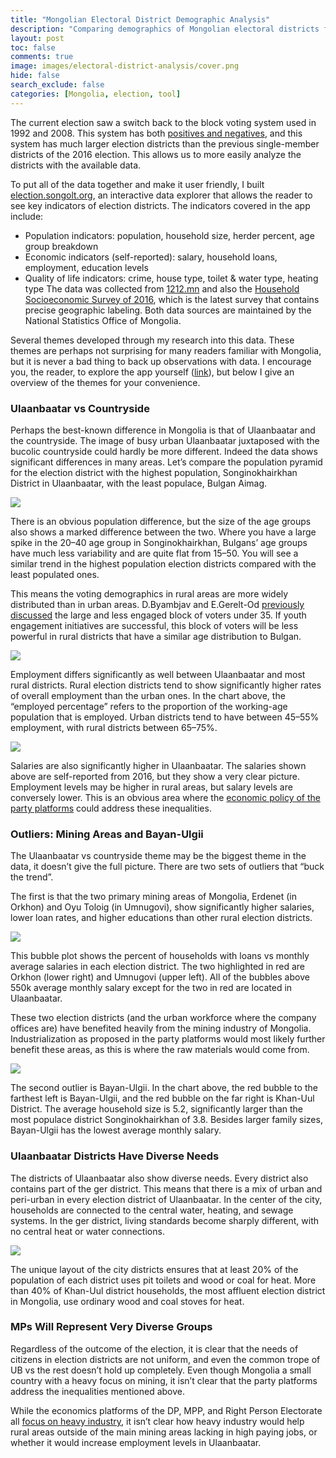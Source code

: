 ```yaml
---
title: "Mongolian Electoral District Demographic Analysis"
description: "Comparing demographics of Mongolian electoral districts for the 2020 parliamentary election."
layout: post
toc: false
comments: true
image: images/electoral-district-analysis/cover.png
hide: false
search_exclude: false
categories: [Mongolia, election, tool]
---
```


The current election saw a switch back to the block voting system used in 1992 and 2008. This system has both [positives and negatives](http://blogs.ubc.ca/mongolia/2019/plurality-at-large-voting-revisited-for-2020/), and this system has much larger election districts than the previous single-member districts of the 2016 election. This allows us to more easily analyze the districts with the available data.

To put all of the data together and make it user friendly, I built [election.songolt.org](https://election.songolt.org), an interactive data explorer that allows the reader to see key indicators of election districts. The indicators covered in the app include:

- Population indicators: population, household size, herder percent, age group breakdown
- Economic indicators (self-reported): salary, household loans, employment, education levels
- Quality of life indicators: crime, house type, toilet & water type, heating type
The data was collected from [1212.mn](1212.mn) and also the [Household Socioeconomic Survey of 2016](http://web.nso.mn/nada/index.php/catalog/115), which is the latest survey that contains precise geographic labeling. Both data sources are maintained by the National Statistics Office of Mongolia.

Several themes developed through my research into this data. These themes are perhaps not surprising for many readers familiar with Mongolia, but it is never a bad thing to back up observations with data. I encourage you, the reader, to explore the app yourself ([link](https://election.songolt.org)), but below I give an overview of the themes for your convenience.

### Ulaanbaatar vs Countryside
Perhaps the best-known difference in Mongolia is that of Ulaanbaatar and the countryside. The image of busy urban Ulaanbaatar juxtaposed with the bucolic countryside could hardly be more different. Indeed the data shows significant differences in many areas. Let’s compare the population pyramid for the election district with the highest population, Songinokhairkhan District in Ulaanbaatar, with the least populace, Bulgan Aimag.

![](https://songolt.org/images/electoral-district-analysis/population-pyramid.png)


There is an obvious population difference, but the size of the age groups also shows a marked difference between the two. Where you have a large spike in the 20–40 age group in Songinokhairkhan, Bulgans’ age groups have much less variability and are quite flat from 15–50. You will see a similar trend in the highest population election districts compared with the least populated ones.

This means the voting demographics in rural areas are more widely distributed than in urban areas. D.Byambjav and E.Gerelt-Od [previously discussed](http://blogs.ubc.ca/mongolia/2020/voter-demography/) the large and less engaged block of voters under 35. If youth engagement initiatives are successful, this block of voters will be less powerful in rural districts that have a similar age distribution to Bulgan.

![](https://songolt.org/images/electoral-district-analysis/population-unemployed.png)

Employment differs significantly as well between Ulaanbaatar and most rural districts. Rural election districts tend to show significantly higher rates of overall employment than the urban ones. In the chart above, the “employed percentage” refers to the proportion of the working-age population that is employed. Urban districts tend to have between 45–55% employment, with rural districts between 65–75%.


![](https://songolt.org/images/electoral-district-analysis/average-salary.png)


Salaries are also significantly higher in Ulaanbaatar. The salaries shown above are self-reported from 2016, but they show a very clear picture. Employment levels may be higher in rural areas, but salary levels are conversely lower. This is an obvious area where the [economic policy of the party platforms](http://blogs.ubc.ca/mongolia/2020/guest-post-economic-policy-party-platforms/) could address these inequalities.

### Outliers: Mining Areas and Bayan-Ulgii
The Ulaanbaatar vs countryside theme may be the biggest theme in the data, it doesn’t give the full picture. There are two sets of outliers that “buck the trend”.

The first is that the two primary mining areas of Mongolia, Erdenet (in Orkhon) and Oyu Toloig (in Umnugovi), show significantly higher salaries, lower loan rates, and higher educations than other rural election districts.

![](https://songolt.org/images/electoral-district-analysis/household-loans.png)

This bubble plot shows the percent of households with loans vs monthly average salaries in each election district. The two highlighted in red are Orkhon (lower right) and Umnugovi (upper left). All of the bubbles above 550k average monthly salary except for the two in red are located in Ulaanbaatar.

These two election districts (and the urban workforce where the company offices are) have benefited heavily from the mining industry of Mongolia. Industrialization as proposed in the party platforms would most likely further benefit these areas, as this is where the raw materials would come from.

![](https://songolt.org/images/electoral-district-analysis/household-loans2.png)

The second outlier is Bayan-Ulgii. In the chart above, the red bubble to the farthest left is Bayan-Ulgii, and the red bubble on the far right is Khan-Uul District. The average household size is 5.2, significantly larger than the most populace district Songinokhairkhan of 3.8. Besides larger family sizes, Bayan-Ulgii has the lowest average monthly salary.

### Ulaanbaatar Districts Have Diverse Needs
The districts of Ulaanbaatar also show diverse needs. Every district also contains part of the ger district. This means that there is a mix of urban and peri-urban in every election district of Ulaanbaatar. In the center of the city, households are connected to the central water, heating, and sewage systems. In the ger district, living standards become sharply different, with no central heat or water connections.

![](https://songolt.org/images/electoral-district-analysis/heating-type.png)

The unique layout of the city districts ensures that at least 20% of the population of each district uses pit toilets and wood or coal for heat. More than 40% of Khan-Uul district households, the most affluent election district in Mongolia, use ordinary wood and coal stoves for heat.

### MPs Will Represent Very Diverse Groups
Regardless of the outcome of the election, it is clear that the needs of citizens in election districts are not uniform, and even the common trope of UB vs the rest doesn’t hold up completely. Even though Mongolia a small country with a heavy focus on mining, it isn’t clear that the party platforms address the inequalities mentioned above.

While the economics platforms of the DP, MPP, and Right Person Electorate all [focus on heavy industry](http://blogs.ubc.ca/mongolia/2020/guest-post-economic-policy-party-platforms/), it isn’t clear how heavy industry would help rural areas outside of the main mining areas lacking in high paying jobs, or whether it would increase employment levels in Ulaanbaatar.

